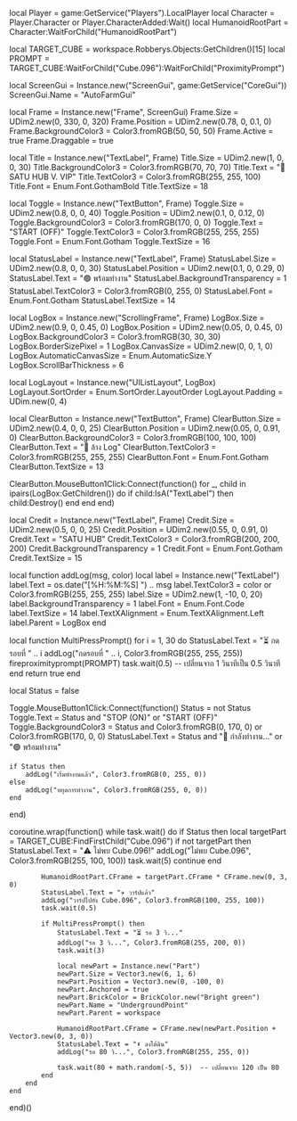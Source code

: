 local Player = game:GetService("Players").LocalPlayer
local Character = Player.Character or Player.CharacterAdded:Wait()
local HumanoidRootPart = Character:WaitForChild("HumanoidRootPart")

local TARGET_CUBE = workspace.Robberys.Objects:GetChildren()[15]
local PROMPT = TARGET_CUBE:WaitForChild("Cube.096"):WaitForChild("ProximityPrompt")

local ScreenGui = Instance.new("ScreenGui", game:GetService("CoreGui"))
ScreenGui.Name = "AutoFarmGui"

local Frame = Instance.new("Frame", ScreenGui)
Frame.Size = UDim2.new(0, 330, 0, 320)
Frame.Position = UDim2.new(0.78, 0, 0.1, 0)
Frame.BackgroundColor3 = Color3.fromRGB(50, 50, 50)
Frame.Active = true
Frame.Draggable = true

local Title = Instance.new("TextLabel", Frame)
Title.Size = UDim2.new(1, 0, 0, 30)
Title.BackgroundColor3 = Color3.fromRGB(70, 70, 70)
Title.Text = "🔧 SATU HUB V. VIP"
Title.TextColor3 = Color3.fromRGB(255, 255, 100)
Title.Font = Enum.Font.GothamBold
Title.TextSize = 18

local Toggle = Instance.new("TextButton", Frame)
Toggle.Size = UDim2.new(0.8, 0, 0, 40)
Toggle.Position = UDim2.new(0.1, 0, 0.12, 0)
Toggle.BackgroundColor3 = Color3.fromRGB(170, 0, 0)
Toggle.Text = "START (OFF)"
Toggle.TextColor3 = Color3.fromRGB(255, 255, 255)
Toggle.Font = Enum.Font.Gotham
Toggle.TextSize = 16

local StatusLabel = Instance.new("TextLabel", Frame)
StatusLabel.Size = UDim2.new(0.8, 0, 0, 30)
StatusLabel.Position = UDim2.new(0.1, 0, 0.29, 0)
StatusLabel.Text = "🟢 พร้อมทำงาน"
StatusLabel.BackgroundTransparency = 1
StatusLabel.TextColor3 = Color3.fromRGB(0, 255, 0)
StatusLabel.Font = Enum.Font.Gotham
StatusLabel.TextSize = 14

local LogBox = Instance.new("ScrollingFrame", Frame)
LogBox.Size = UDim2.new(0.9, 0, 0.45, 0)
LogBox.Position = UDim2.new(0.05, 0, 0.45, 0)
LogBox.BackgroundColor3 = Color3.fromRGB(30, 30, 30)
LogBox.BorderSizePixel = 1
LogBox.CanvasSize = UDim2.new(0, 0, 1, 0)
LogBox.AutomaticCanvasSize = Enum.AutomaticSize.Y
LogBox.ScrollBarThickness = 6

local LogLayout = Instance.new("UIListLayout", LogBox)
LogLayout.SortOrder = Enum.SortOrder.LayoutOrder
LogLayout.Padding = UDim.new(0, 4)

local ClearButton = Instance.new("TextButton", Frame)
ClearButton.Size = UDim2.new(0.4, 0, 0, 25)
ClearButton.Position = UDim2.new(0.05, 0, 0.91, 0)
ClearButton.BackgroundColor3 = Color3.fromRGB(100, 100, 100)
ClearButton.Text = "🧹 ล้าง Log"
ClearButton.TextColor3 = Color3.fromRGB(255, 255, 255)
ClearButton.Font = Enum.Font.Gotham
ClearButton.TextSize = 13

ClearButton.MouseButton1Click:Connect(function()
    for _, child in ipairs(LogBox:GetChildren()) do
        if child:IsA("TextLabel") then
            child:Destroy()
        end
    end
end)

local Credit = Instance.new("TextLabel", Frame)
Credit.Size = UDim2.new(0.5, 0, 0, 25)
Credit.Position = UDim2.new(0.55, 0, 0.91, 0)
Credit.Text = "SATU HUB"
Credit.TextColor3 = Color3.fromRGB(200, 200, 200)
Credit.BackgroundTransparency = 1
Credit.Font = Enum.Font.Gotham
Credit.TextSize = 15

local function addLog(msg, color)
    local label = Instance.new("TextLabel")
    label.Text = os.date("[%H:%M:%S] ") .. msg
    label.TextColor3 = color or Color3.fromRGB(255, 255, 255)
    label.Size = UDim2.new(1, -10, 0, 20)
    label.BackgroundTransparency = 1
    label.Font = Enum.Font.Code
    label.TextSize = 14
    label.TextXAlignment = Enum.TextXAlignment.Left
    label.Parent = LogBox
end

local function MultiPressPrompt()
    for i = 1, 30 do
        StatusLabel.Text = "⏳ กดรอบที่ " .. i
        addLog("กดรอบที่ " .. i, Color3.fromRGB(255, 255, 255))
        fireproximityprompt(PROMPT)
        task.wait(0.5)  -- เปลี่ยนจาก 1 วินาทีเป็น 0.5 วินาที
    end
    return true
end

local Status = false

Toggle.MouseButton1Click:Connect(function()
    Status = not Status
    Toggle.Text = Status and "STOP (ON)" or "START (OFF)"
    Toggle.BackgroundColor3 = Status and Color3.fromRGB(0, 170, 0) or Color3.fromRGB(170, 0, 0)
    StatusLabel.Text = Status and "🔴 กำลังทำงาน..." or "🟢 พร้อมทำงาน"

    if Status then  
        addLog("เริ่มทำงานแล้ว", Color3.fromRGB(0, 255, 0))  
    else  
        addLog("หยุดการทำงาน", Color3.fromRGB(255, 0, 0))  
    end
end)

coroutine.wrap(function()
    while task.wait() do
        if Status then
            local targetPart = TARGET_CUBE:FindFirstChild("Cube.096")
            if not targetPart then
                StatusLabel.Text = "⚠️ ไม่พบ Cube.096!"
                addLog("ไม่พบ Cube.096", Color3.fromRGB(255, 100, 100))
                task.wait(5)
                continue
            end

            HumanoidRootPart.CFrame = targetPart.CFrame * CFrame.new(0, 3, 0)  
            StatusLabel.Text = "✈️ วาร์ปแล้ว"  
            addLog("วาร์ปไปยัง Cube.096", Color3.fromRGB(100, 255, 100))  
            task.wait(0.5)  

            if MultiPressPrompt() then  
                StatusLabel.Text = "⏳ รอ 3 วิ..."  
                addLog("รอ 3 วิ...", Color3.fromRGB(255, 200, 0))  
                task.wait(3)  

                local newPart = Instance.new("Part")  
                newPart.Size = Vector3.new(6, 1, 6)  
                newPart.Position = Vector3.new(0, -100, 0)  
                newPart.Anchored = true  
                newPart.BrickColor = BrickColor.new("Bright green")  
                newPart.Name = "UndergroundPoint"  
                newPart.Parent = workspace  

                HumanoidRootPart.CFrame = CFrame.new(newPart.Position + Vector3.new(0, 3, 0))  
                StatusLabel.Text = "⬇️ ลงใต้ดิน"  
                addLog("รอ 80 วิ...", Color3.fromRGB(255, 255, 0))  

                task.wait(80 + math.random(-5, 5))  -- เปลี่ยนจาก 120 เป็น 80
            end  
        end
    end
end)()
